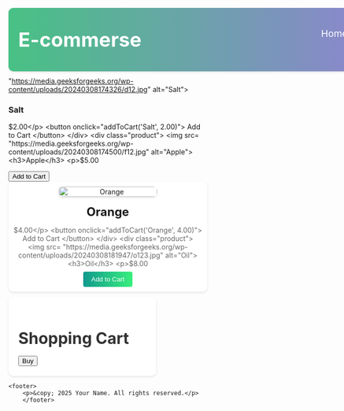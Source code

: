 <!DOCTYPE html>
<html lang="en">

<head>
    <meta charset="UTF-8">
    <meta name="viewport" 
          content="width=device-width, initial-scale=1.0">
    <title>E-commerce website</title>
    <style>
        * {
            box-sizing: border-box;
        }

        body {
            font-family: Arial, sans-serif;
            margin: 0;
            padding: 0;
            background-color: #f3f4f6;
            color: #333;
        }

        .container {
            max-width: 1200px;
            margin:0 auto;
            padding: 20px;
            display: flex;
            justify-content: space-between;
            position:relative;
        }
        .logo{
            position: absolute;
            height: 100px;
            left: 40px;
            width: 100px;
            top: 10px;
            display: flex;
        }

        header {
            background: linear-gradient(to right, #48c184, #a273e5);
            color: #ffffff;
            padding: 20px 0;
            text-align: center;
            margin-bottom: 20px;
            width: 100%;
            border-radius: 10px;
            box-shadow: 0 2px 4px rgba(0, 0, 0, 0.1);
            position:fixed;        
        }

        header h1 {
            font-size: 2.5rem;
            margin: 0;
        }

        header nav ul {
            list-style-type: none;
            padding: 0;
            margin: 0;
            display: flex;
            justify-content: center;
            gap: 20px;
        }

        header nav ul li {
            display: inline;
        }

        header nav ul li a {
            color: #ffffff;
            text-decoration: none;
            font-size: 1.2rem;
            transition: color 0.3s ease;
        }

        header nav ul li a:hover {
            color: #f3f4f6;
        }

        #products {
            margin-bottom: 20px;
            flex: 1;
        }

        .product {
            background-color: #ffffff;
            border-radius: 10px;
            box-shadow: 0 2px 4px rgba(0, 0, 0, 0.1);
            padding: 10px;
            margin-bottom: 10px;
            display: flex;
            flex-direction: column;
            align-items: center;
            text-align: center;
            transition: transform 0.3s ease;
        }

        .product:hover {
            transform: translateY(-5px);
        }

        .product img {
            width: 100%;
            max-width: 200px;
            height: auto;
            margin-bottom: 1rem;
            border-radius: 8px;
            box-shadow: 0 2px 4px rgba(0, 0, 0, 0.1);
        }

        .product h3 {
            font-size: 1.5rem;
            margin: 0;
        }

        .product p {
            color: #666666;
            margin-bottom: 0.5rem;
        }

        .product button {
            background: linear-gradient(to right, #11998e, #38ef7d);
            color: #ffffff;
            border: none;
            padding: 8px 16px;
            border-radius: 4px;
            cursor: pointer;
            transition: background-color 0.3s ease;
            outline: none;
        }

        .product button:hover {
            background: linear-gradient(to right, #0c8976, #30c270);
        }

        #cart {
            background-color: #ffffff;
            border-radius: 10px;
            box-shadow: 0 2px 4px rgba(0, 0, 0, 0.1);
            padding: 20px;
            width: 300px;
        }

        #cart h2 {
            font-size: 2rem;
            margin-bottom: 1rem;
            color: #333;
        }

        #cart-items {
            list-style-type: none;
            padding: 0;
            margin: 0;
        }

        .cart-item {
            display: flex;
            justify-content: space-between;
            align-items: center;
            margin-bottom: 0.5rem;
        }

        .cart-item button {
            background: linear-gradient(to right, #ff4d4f, #ff6382);
            color: #ffffff;
            border: none;
            padding: 4px 8px;
            border-radius: 4px;
            cursor: pointer;
            transition: background-color 0.3s ease;
            outline: none;
        }

        .cart-item button:hover {
            background: linear-gradient(to right, #e63c3f, #f34d6f);
        }

        .quantity {
            display: flex;
            align-items: center;
        }

        .quantity button {
            background: linear-gradient(to right, #11998e, #38ef7d);
            color: #ffffff;
            border: none;
            padding: 4px 8px;
            border-radius: 4px;
            cursor: pointer;
            transition: background-color 0.3s ease;
            outline: none;
        }

        .quantity button:hover {
            background: linear-gradient(to right, #0bb940, #36ed61);
        }

        .quantity input {
            width: 40px;
            text-align: center;
            border: 1px solid #ccc;
            border-radius: 4px;
            margin: 0 0.5rem;
            padding: 4px;
            outline: none;
        }
        footer {
background-color: #333;
color: #fff;
padding:1em;
text-align: center;
clear: both;
}

footer{
    position:relative;
    
}
    </style>
</head>

<body>
    <header>
        <div class="container">
            <h1>E-commerse</h1>
            <nav>
                <ul>
                    <li><a href="#">Home</a></li>
                    <li><a href="#">Products</a></li>
                    <li><a href="#">Cart</a></li>
                    <li><a href="#">Contact</a></li>
                </ul>
            </nav>
        </div>
    </header>
    
    <div class="container">
        <section id="products">
            <h2>Available Products</h2>
            <div class="grid grid-cols-1 sm:grid-cols-2 
                        md:grid-cols-3 lg:grid-cols-4 gap-6">
                <div class="product">
                    <img 
                    src=
"https://media.geeksforgeeks.org/wp-content/uploads/20240308174326/d12.jpg"
                     alt="Salt">
                    <h3>Salt</h3>
                    <p>$2.00</p>
                    <button onclick="addToCart('Salt', 2.00)">
                          Add to Cart
                      </button>
                </div>
                <div class="product">
                    <img 
                    src=
"https://media.geeksforgeeks.org/wp-content/uploads/20240308174500/f12.jpg"
                     alt="Apple">
                    <h3>Apple</h3>
                    <p>$5.00</p>
                    <button onclick="addToCart('Apple', 5.00)">
                          Add to Cart
                      </button>
                </div>
                <div class="product">
                    <img src=
"https://media.geeksforgeeks.org/wp-content/uploads/20240308174616/o12.jpg" alt="Orange">
                    <h3>Orange</h3>
                    <p>$4.00</p>
                    <button onclick="addToCart('Orange', 4.00)">
                          Add to Cart
                      </button>
                </div>
                <div class="product">
                    <img src=
"https://media.geeksforgeeks.org/wp-content/uploads/20240308181947/o123.jpg"
                     alt="Oil">
                    <h3>Oil</h3>
                    <p>$8.00</p>
                    <button onclick="addToCart('Oil', 8.00)">
                          Add to Cart
                      </button>
                    </div>
            </div>
        </section>
        <aside id="cart">
            <h2>Shopping Cart</h2>
            <ul id="cart-items">
            </ul>
            <button id="buy-button" onclick="checkout()">Buy</button>
        </aside>
    </div>
   <script>
        let Items = [];
        function addToCart(name, price) {
            const index = Items.findIndex(item => item.name === name);
            if (index !== -1) {
                Items[index].quantity += 1;
            } else {
                const item = {
                    name: name,
                    price: price,
                    quantity: 1
                };
                Items.push(item);
            }
            updateCartDisplay();
        }
        function deleteFromCart(index) {
            Items.splice(index, 1);
            updateCartDisplay();
        }
        function updateQuantity(index, quantity) {
            Items[index].quantity = quantity;
            updateCartDisplay();
        }
        function checkout() {
            let totalPrice = 0;
            Items.forEach(item => {
                totalPrice += item.price * item.quantity;
            });
            alert(Totalprice: $$ {totalPrice.toFixed(2)} );
        }
        function updateCartDisplay() {
            const cartElement = document.getElementById('cart-items');
            cartElement.innerHTML = '';
            Items.forEach((item, index) => {
                const li = document.createElement('li');
                li.className = 'cart-item';
                li.innerHTML = `
                    <span>${item.name} - $${item.price.toFixed(2)} x 
                    <div class="quantity">
                        <button onclick="updateQuantity(${index},
                         ${item.quantity - 1})">-</button>
                        <input type="number" 
                        value="${item.quantity}" 
                        min="1" max="10" 
                        onchange="updateQuantity(${index},
                         this.value)">
                        <button 
                        onclick="updateQuantity(${index},
                         ${item.quantity + 1})">+</button>
                    </div>
                    </span>
                    <button onclick="deleteFromCart(${index})">Delete</button>
                `;
                cartElement.appendChild(li);
            });
        }
    </script>
    <footer>
        <p>&copy; 2025 Your Name. All rights reserved.</p>
        </footer>
</body>

</html>
